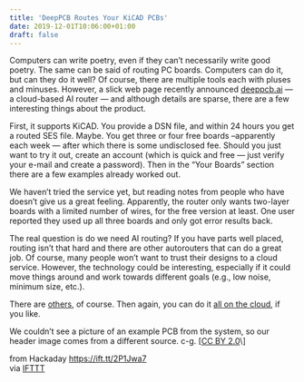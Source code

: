 ```yaml
---
title: 'DeepPCB Routes Your KiCAD PCBs'
date: 2019-12-01T10:06:00+01:00
draft: false
---
```


Computers can write poetry, even if they can’t necessarily write good poetry. The same can be said of routing PC boards. Computers can do it, but can they do it well? Of course, there are multiple tools each with pluses and minuses. However, a slick web page recently announced [deeppcb.ai](https://deeppcb.ai/) — a cloud-based AI router — and although details are sparse, there are a few interesting things about the product.

First, it supports KiCAD. You provide a DSN file, and within 24 hours you get a routed SES file. Maybe. You get three or four free boards –apparently each week — after which there is some undisclosed fee. Should you just want to try it out, create an account (which is quick and free — just verify your e-mail and create a password). Then in the “Your Boards” section there are a few examples already worked out.

We haven’t tried the service yet, but reading notes from people who have doesn’t give us a great feeling. Apparently, the router only wants two-layer boards with a limited number of wires, for the free version at least. One user reported they used up all three boards and only got error results back.

The real question is do we need AI routing? If you have parts well placed, routing isn’t that hard and there are other autorouters that can do a great job. Of course, many people won’t want to trust their designs to a cloud service. However, the technology could be interesting, especially if it could move things around and work towards different goals (e.g., low noise, minimum size, etc.).

There are [others](https://hackaday.com/2018/10/16/cool-tools-deus-ex-autorouter/), of course. Then again, you can do it [all on the cloud](https://hackaday.com/2017/12/05/easyeda-two-years-later/), if you like.

We couldn’t see a picture of an example PCB from the system, so our header image comes from a different source. c-g. \[[CC BY 2.0](https://commons.wikimedia.org/wiki/File:Aurora_2ch_mixer_board_arrived_(2009-07-28_11.21.30_by_c-g.).jpg)\]

  
  
from Hackaday https://ift.tt/2P1Jwa7  
via [IFTTT](https://ifttt.com/?ref=da&site=blogger)
